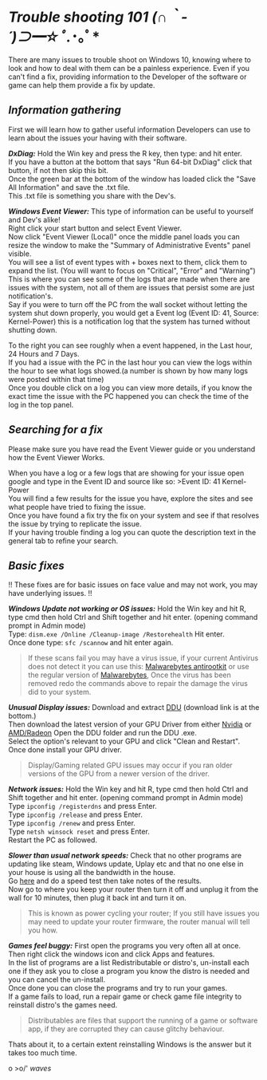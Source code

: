 # ***Trouble shooting 101 (∩｀-´)⊃━☆ﾟ.*･｡ﾟ***


There are many issues to trouble shoot on Windows 10, knowing where to look and how to deal with them can be a painless experience.
Even if you can't find a fix, providing information to the Developer of the software or game can help them provide a fix by update.


## ***Information gathering***  
First we will learn how to gather useful information Developers can use to learn about the issues your having with their software.  

***DxDiag:***
Hold the Win key and press the R key, then type: <dxdiag> and hit enter.  
If you have a button at the bottom that says "Run 64-bit DxDiag" click that button, if not then skip this bit.  
Once the green bar at the bottom of the window has loaded click the "Save All Information" and save the .txt file.  
This .txt file is something you share with the Dev's.  

***Windows Event Viewer:***
This type of information can be useful to yourself and Dev's alike!  
Right click your start button and select Event Viewer.  
Now click "Event Viewer (Local)" once the middle panel loads you can resize the window to make the "Summary of Administrative Events" panel  visible.  
You will see a list of event types with + boxes next to them, click them to expand the list. (You will want to focus on "Critical", "Error" and "Warning")  
This is where you can see some of the logs that are made when there are issues with the system, not all of them are issues that persist some are just notification's.  
Say if you were to turn off the PC from the wall socket without letting the system shut down properly, you would get a Event log (Event ID: 41, Source: Kernel-Power) this is a notification log that the system has turned without shutting down.  

To the right you can see roughly when a event happened, in the Last hour, 24 Hours and 7 Days.  
If you had a issue with the PC in the last hour you can view the logs within the hour to see what logs showed.(a number is shown by how many logs were posted within that time)  
Once you double click on a log you can view more details, if you know the exact time the issue with the PC happened you can check the time of the log in the top panel.  


## ***Searching for a fix***
Please make sure you have read the Event Viewer guide or you understand how the Event Viewer Works.  

When you have a log or a few logs that are showing for your issue open google and type in the Event ID and source like so: >Event ID: 41 Kernel-Power  
You will find a few results for the issue you have, explore the sites and see what people have tried to fixing the issue.  
Once you have found a fix try the fix on your system and see if that resolves the issue by trying to replicate the issue.  
If your having  trouble finding a log you can quote the description text in the general tab to refine your search.  


## ***Basic fixes***  
!! These fixes are for basic issues on face value and may not work, you may have underlying issues. !!

***Windows Update not working or OS issues:***
Hold the Win key and hit R, type cmd then hold Ctrl and Shift together and hit enter. (opening command prompt in Admin mode)  
Type: ```dism.exe /Online /Cleanup-image /Restorehealth``` Hit enter.  
Once done type: ```sfc /scannow``` and hit enter again.  

> If these scans fail you may have a virus issue, if your current Antivirus does not detect it you can use this: [Malwarebytes antirootkit](https://www.malwarebytes.com/antirootkit/) or use the regular version of [Malwarebytes](https://www.malwarebytes.com/premium/), Once the virus has been removed redo the commands above to repair the damage the virus did to your system.  

***Unusual Display issues:***
Download and extract [DDU](https://www.guru3d.com/files-details/display-driver-uninstaller-download.html) (download link is at the bottom.)  
Then download the latest version of your GPU Driver from either [Nvidia](https://www.nvidia.com/Download/index.aspx?lang=en-us) or [AMD/Radeon](https://www.amd.com/en/support)
Open the DDU folder and run the DDU .exe.  
Select the option's relevant to your GPU and click "Clean and Restart".  
Once done install your GPU driver.   

>Display/Gaming related GPU issues may occur if you ran older versions of the GPU from a newer version of the driver.  

***Network issues:***
Hold the Win key and hit R, type cmd then hold Ctrl and Shift together and hit enter. (opening command prompt in Admin mode)  
Type ```ipconfig /registerdns``` and press Enter.  
Type ```ipconfig /release``` and press Enter.  
Type ```ipconfig /renew``` and press Enter.  
Type ```netsh winsock reset``` and press Enter.  
Restart the PC as followed.  

***Slower than usual network speeds:***
Check that no other programs are updating like steam, Windows update, Uplay etc and that no one else in your house is using all the bandwidth in the house.  
Go [here](https://www.speedtest.net/) and do a speed test then take notes of the results.  
Now go to where you keep your router then turn it off and unplug it from the wall for 10 minutes, then plug it back int and turn it on.  

>This is known as power cycling your router; If you still have issues you may need to update your router firmware, the router manual will tell you how.  

***Games feel buggy:***
First open the programs you very often all at once.  
Then right click the windows icon and click Apps and features.  
In the list of programs are a list Redistributable or distro's, un-install each one if they ask you to close a program you know the distro is needed and you can cancel the un-install.  
Once done you can close the programs and try to run your games.  
If a game fails to load, run a repair game or check game file integrity to reinstall distro's the games need.  
>Distributables are files that support the running of a game or software app, if they are corrupted they can cause glitchy behaviour.  
  
  
Thats about it, to a certain extent reinstalling Windows is the answer but it takes too much time.  

o >o/' *waves*
